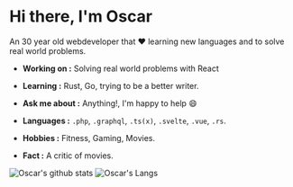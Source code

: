 # Hi there, I'm Oscar

An 30 year old webdeveloper that :heart: learning new languages and to solve real world problems.

-  **Working on :** Solving real world problems with React
-  **Learning :** Rust, Go, trying to be a better writer.
-  **Ask me about :** Anything!, I'm happy to help :smile:

-  **Languages :** `.php`, `.graphql`, `.ts(x)`, `.svelte`, `.vue`, `.rs`.
-  **Hobbies :** Fitness, Gaming, Movies.
-  **Fact :** A critic of movies.

![Oscar's github stats](https://github-readme-stats.vercel.app/api?username=oscarteg&count_private=true&show_icons=true)
![Oscar's Langs](https://github-readme-stats.vercel.app/api/top-langs/?username=oscarteg)

